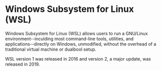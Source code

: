# Windows Subsystem for Linux (WSL)

Windows Subsystem for Linux (WSL) allows users to run a GNU/Linux environment--inculding most command-line tools, utilities, and applications--directly on Windows, unmodified, without the overhead of a traditional virtual machine or dualbool setup.

WSL version 1 was released in 2016 and version 2, a major update, was released in 2019.
